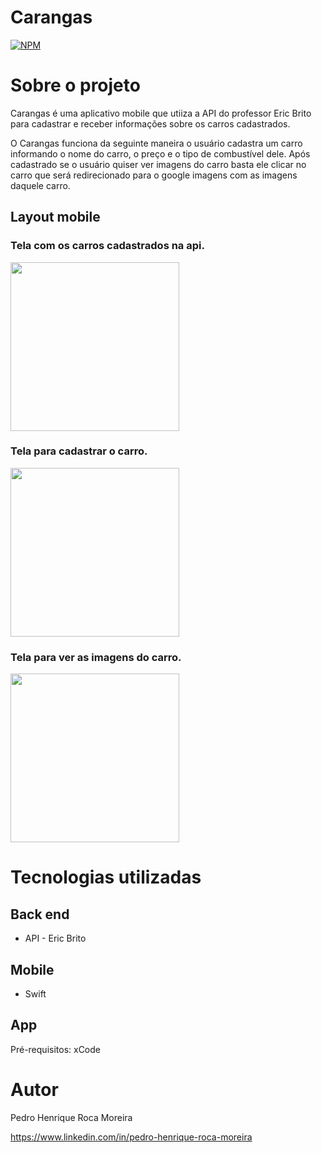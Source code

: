 # Carangas
[![NPM](https://img.shields.io/npm/l/react)](https://github.com/PedroRoca7/Carangas/blob/main/LICENSE) 

# Sobre o projeto

Carangas é uma aplicativo mobile que utiiza a API do professor Eric Brito para cadastrar e receber informações sobre os carros cadastrados.

O Carangas funciona da seguinte maneira o usuário cadastra um carro informando o nome do carro, o preço e o tipo de combustível dele. Após cadastrado se o usuário quiser ver imagens do carro basta ele clicar no carro que será redirecionado para o google imagens com as imagens daquele carro.

## Layout mobile
### Tela com os carros cadastrados na api.
<div> 
  <img src="https://github.com/PedroRoca7/Carangas/assets/118369268/da97b397-6760-4808-a6a5-ef898725ded2" width= "270px"/>
</div>

### Tela para cadastrar o carro.
<div> 
  <img src="https://github.com/PedroRoca7/Carangas/assets/118369268/29dd7173-b3c0-4cf3-aa14-dd8f3b0f1216" width= "270px"/>
</div>

### Tela para ver as imagens do carro.
<div> 
  <img src="https://github.com/PedroRoca7/Carangas/assets/118369268/f044558c-b2d4-4031-b59a-cbd76597ea34" width= "270px"/>
</div>

# Tecnologias utilizadas
## Back end
- API - Eric Brito
## Mobile
- Swift
## App
Pré-requisitos: xCode
# Autor

Pedro Henrique Roca Moreira

https://www.linkedin.com/in/pedro-henrique-roca-moreira




